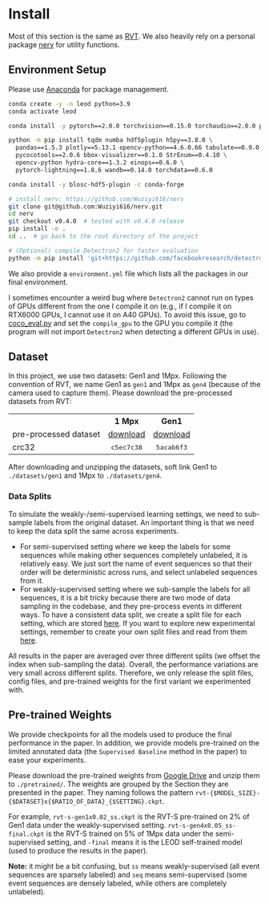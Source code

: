 # Install

Most of this section is the same as [RVT](https://github.com/uzh-rpg/RVT).
We also heavily rely on a personal package [nerv](https://github.com/Wuziyi616/nerv) for utility functions.

## Environment Setup

Please use [Anaconda](https://www.anaconda.com/) for package management.
```Bash
conda create -y -n leod python=3.9
conda activate leod

conda install -y pytorch==2.0.0 torchvision==0.15.0 torchaudio==2.0.0 pytorch-cuda=11.8 -c pytorch -c nvidia

python -m pip install tqdm numba hdf5plugin h5py==3.8.0 \
  pandas==1.5.3 plotly==5.13.1 opencv-python==4.6.0.66 tabulate==0.9.0 \
  pycocotools==2.0.6 bbox-visualizer==0.1.0 StrEnum==0.4.10 \
  opencv-python hydra-core==1.3.2 einops==0.6.0 \
  pytorch-lightning==1.8.6 wandb==0.14.0 torchdata==0.6.0

conda install -y blosc-hdf5-plugin -c conda-forge

# install nerv: https://github.com/Wuziyi616/nerv
git clone git@github.com:Wuziyi616/nerv.git
cd nerv
git checkout v0.4.0  # tested with v0.4.0 release
pip install -e .
cd ..  # go back to the root directory of the project

# (Optional) compile Detectron2 for faster evaluation
python -m pip install 'git+https://github.com/facebookresearch/detectron2.git'
```

We also provide a `environment.yml` file which lists all the packages in our final environment.

I sometimes encounter a weird bug where `Detectron2` cannot run on types of GPUs different from the one I compile it on (e.g., if I compile it on RTX6000 GPUs, I cannot use it on A40 GPUs).
To avoid this issue, go to [coco_eval.py](../utils/evaluation/prophesee/metrics/coco_eval.py) and set the `compile_gpu` to the GPU you compile it (the program will not import `Detectron2` when detecting a different GPUs in use).

## Dataset

In this project, we use two datasets: Gen1 and 1Mpx.
Following the convention of RVT, we name Gen1 as `gen1` and 1Mpx as `gen4` (because of the camera used to capture them).
Please download the pre-processed datasets from RVT:

<table><tbody>
<th valign="bottom"></th>
<th valign="bottom">1 Mpx</th>
<th valign="bottom">Gen1</th>
<tr><td align="left">pre-processed dataset</td>
<td align="center"><a href="https://download.ifi.uzh.ch/rpg/RVT/datasets/preprocessed/gen4.tar">download</a></td>
<td align="center"><a href="https://download.ifi.uzh.ch/rpg/RVT/datasets/preprocessed/gen1.tar">download</a></td>
</tr>
<tr><td align="left">crc32</td>
<td align="center"><tt>c5ec7c38</tt></td>
<td align="center"><tt>5acab6f3</tt></td>
</tr>
</tbody></table>

After downloading and unzipping the datasets, soft link Gen1 to `./datasets/gen1` and 1Mpx to `./datasets/gen4`.

### Data Splits

To simulate the weakly-/semi-supervised learning settings, we need to sub-sample labels from the original dataset.
An important thing is that we need to keep the data split the same across experiments.
- For semi-supervised setting where we keep the labels for some sequences while making other sequences completely unlabeled, it is relatively easy.
  We just sort the name of event sequences so that their order will be deterministic across runs, and select unlabeled sequences from it.
- For weakly-supervised setting where we sub-sample the labels for all sequences, it is a bit tricky because there are two mode of data sampling in the codebase, and they pre-process events in different ways.
  To have a consistent data split, we create a split file for each setting, which are stored [here](../data/genx_utils/splits/).
  If you want to explore new experimental settings, remember to create your own split files and read from them [here](../data/genx_utils/dataset_streaming.py).

All results in the paper are averaged over three different splits (we offset the index when sub-sampling the data).
Overall, the performance variations are very small across different splits.
Therefore, we only release the split files, config files, and pre-trained weights for the first variant we experimented with.

## Pre-trained Weights

We provide checkpoints for all the models used to produce the final performance in the paper.
In addition, we provide models pre-trained on the limited annotated data (the `Supervised Baseline` method in the paper) to ease your experiments.

Please download the pre-trained weights from [Google Drive](https://drive.google.com/file/d/1xBzFovvNbrtBt0YwYcvvrjbV8ozAdCUK/view?usp=sharing) and unzip them to `./pretrained/`.
The weights are grouped by the Section they are presented in the paper.
They naming follows the pattern `rvt-{$MODEL_SIZE}-{$DATASET}x{$RATIO_OF_DATA}_{$SETTING}.ckpt`.

For example, `rvt-s-gen1x0.02_ss.ckpt` is the RVT-S pre-trained on 2% of Gen1 data under the weakly-supervised setting.
`rvt-s-gen4x0.05_ss-final.ckpt` is the RVT-S trained on 5% of 1Mpx data under the semi-supervised setting, and `-final` means it is the LEOD self-trained model (used to produce the results in the paper).

**Note:** it might be a bit confusing, but `ss` means weakly-supervised (all event sequences are sparsely labeled) and `seq` means semi-supervised (some event sequences are densely labeled, while others are completely unlabeled).
